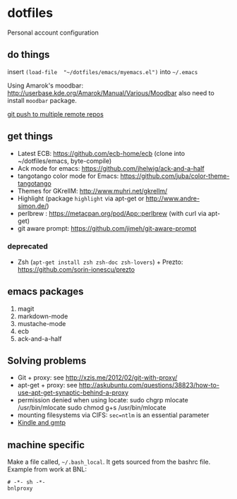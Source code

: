 dotfiles
========

Personal account configuration

## do things ##

insert `(load-file  "~/dotfiles/emacs/myemacs.el")` into `~/.emacs`

Using Amarok's moodbar: http://userbase.kde.org/Amarok/Manual/Various/Moodbar
also need to install `moodbar` package.

[git push to multiple remote repos](http://blog.lckymn.com/2013/03/11/git-push-to-pull-from-both-github-and-bitbucket/)

## get things ##

 * Latest ECB: https://github.com/ecb-home/ecb (clone into ~/dotfiles/emacs, byte-compile)
 * Ack mode for emacs: https://github.com/jhelwig/ack-and-a-half
 * tangotango color mode for Emacs: https://github.com/juba/color-theme-tangotango
 * Themes for GKrellM: http://www.muhri.net/gkrellm/
 * Highlight (package `highlight` via apt-get or http://www.andre-simon.de/)
 * perlbrew : https://metacpan.org/pod/App::perlbrew (with curl via apt-get)
 * git aware prompt: https://github.com/jimeh/git-aware-prompt

### deprecated ###

 * Zsh (`apt-get install zsh zsh-doc zsh-lovers`) + Prezto: https://github.com/sorin-ionescu/prezto

## emacs packages ##

1. magit
2. markdown-mode
3. mustache-mode
4. ecb
5. ack-and-a-half

## Solving problems ##

 * Git + proxy: see http://xzis.me/2012/02/git-with-proxy/
 * apt-get + proxy:  see http://askubuntu.com/questions/38823/how-to-use-apt-get-synaptic-behind-a-proxy
 * permission denied when using locate:
     sudo chgrp mlocate /usr/bin/mlocate 
     sudo chmod g+s /usr/bin/mlocate
 * mounting filesystems via CIFS: `sec=ntlm` is an essential parameter
 * [Kindle and gmtp](http://askubuntu.com/questions/177555/managing-kindle-fire-with-on-12-04-via-micro-usb)

## machine specific ##

Make a file called, `~/.bash_local`.  It gets sourced from the
bashrc file.  Example from work at BNL:

    # -*- sh -*-
    bnlproxy
